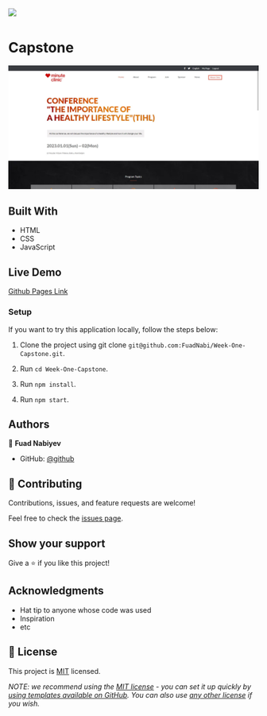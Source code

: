 # ![](https://img.shields.io/badge/Microverse-blueviolet)

# Capstone
![screenshot](Capture.JPG)


## Built With

- HTML
- CSS
- JavaScript

## Live Demo

[Github Pages Link](https://fuadnabi.github.io/Week-One-Capstone/)


### Setup
If you want to try this application locally, follow the steps below:

1. Clone the project using git clone `git@github.com:FuadNabi/Week-One-Capstone.git`.

2. Run `cd Week-One-Capstone`.

3. Run `npm install`.

4. Run `npm start`.



## Authors

👤 **Fuad Nabiyev**

- GitHub: [@github](https://github.com/FuadNabi)


## 🤝 Contributing

Contributions, issues, and feature requests are welcome!

Feel free to check the [issues page](https://github.com/FuadNabi/Week-One-Capstone/issues).

## Show your support

Give a ⭐️ if you like this project!


## Acknowledgments

- Hat tip to anyone whose code was used
- Inspiration
- etc

## 📝 License

This project is [MIT](https://github.com/FuadNabi/Week-One-Capstone/blob/main/LICENSE) licensed.

_NOTE: we recommend using the [MIT license](https://choosealicense.com/licenses/mit/) - you can set it up quickly by [using templates available on GitHub](https://docs.github.com/en/communities/setting-up-your-project-for-healthy-contributions/adding-a-license-to-a-repository). You can also use [any other license](https://choosealicense.com/licenses/) if you wish._
